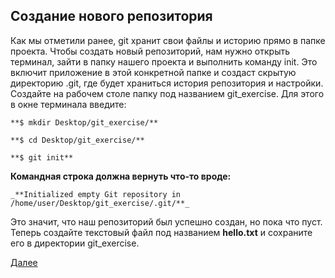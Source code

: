 **Создание нового репозитория**
---
Как мы отметили ранее, git хранит свои файлы и историю прямо в папке проекта. Чтобы создать новый репозиторий, нам нужно открыть терминал, зайти в папку нашего проекта и выполнить команду init. Это включит приложение в этой конкретной папке и создаст скрытую директорию .git, где будет храниться история репозитория и настройки.
Создайте на рабочем столе папку под названием git_exercise. Для этого в окне терминала введите:


    **$ mkdir Desktop/git_exercise/**

    **$ cd Desktop/git_exercise/**

    **$ git init**

  **Командная строка должна вернуть что-то вроде:**

    _**Initialized empty Git repository in /home/user/Desktop/git_exercise/.git/**_

Это значит, что наш репозиторий был успешно создан, но пока что пуст. Теперь создайте текстовый файл под названием **hello.txt** и сохраните его в директории git_exercise.

[Далее](/chapters/6.condition.md)
